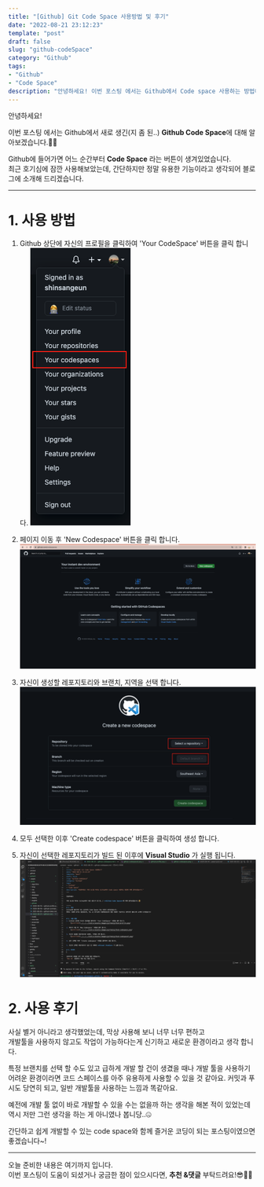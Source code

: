 ```yaml
---
title: "[Github] Git Code Space 사용방법 및 후기"
date: "2022-08-21 23:12:23"
template: "post"
draft: false
slug: "github-codeSpace"
category: "Github"
tags:
- "Github"
- "Code Space"
description: "안녕하세요! 이번 포스팅 에서는 Github에서 Code space 사용하는 방법에 대해 알아보겠습니다."
---
```


안녕하세요!

이번 포스팅 에서는 Github에서 새로 생긴(지 좀 된..) **Github Code Space**에 대해 알아보겠습니다.👨‍🏫

Github에 들어가면 어느 순간부터 **Code Space** 라는 버튼이 생겨있었습니다.  
최근 호기심에 잠깐 사용해보았는데, 간단하지만 정말 유용한 기능이라고 생각되어 블로그에 소개해 드리겠습니다.

-----

# 1. 사용 방법
1. Github 상단에 자신의 프로필을 클릭하여 'Your CodeSpace' 버튼을 클릭 합니다.
    ![profile1](../../../static/assets/images/github/github-profile.png)

2. 페이지 이동 후 'New Codespace' 버튼을 클릭 합니다.
    ![codespace](../../../static/assets/images/github/github-codespace.png)

3. 자신이 생성할 레포지토리와 브랜치, 지역을 선택 합니다.
    ![codespace2](../../../static/assets/images/github/github-codespace2.png)

4. 모두 선택한 이후 'Create codespace' 버튼을 클릭하여 생성 합니다.

5. 자신이 선택한 레포지토리가 빌드 된 이후에 **Visual Studio** 가 실행 됩니다.
    ![codespace3](../../../static/assets/images/github/github-codespace3.png)


# 2. 사용 후기
사실 별거 아니라고 생각했었는데, 막상 사용해 보니 너무 너무 편하고  
개발툴을 사용하지 않고도 작업이 가능하다는게 신기하고 새로운 환경이라고 생각 합니다.

특정 브랜치를 선택 할 수도 있고 급하게 개발 할 건이 생겼을 때나 개발 툴을 사용하기 어려운 환경이라면
코드 스페이스를 아주 유용하게 사용할 수 있을 것 같아요. 커밋과 푸시도 당연히 되고, 일반 개발툴을 사용하는 느낌과 똑같아요.

예전에 개발 툴 없이 바로 개발할 수 있을 수는 없을까 하는 생각을 해본 적이 있었는데  
역시 저만 그런 생각을 하는 게 아니였나 봅니당..🤐
 
간단하고 쉽게 개발할 수 있는 code space와 함께 즐거운 코딩이 되는 포스팅이였으면 좋겠습니다~!

-----

오늘 준비한 내용은 여기까지 입니다.  
이번 포스팅이 도움이 되셨거나 궁금한 점이 있으시다면, **추천 &댓글** 부탁드려요!😎👍🏻